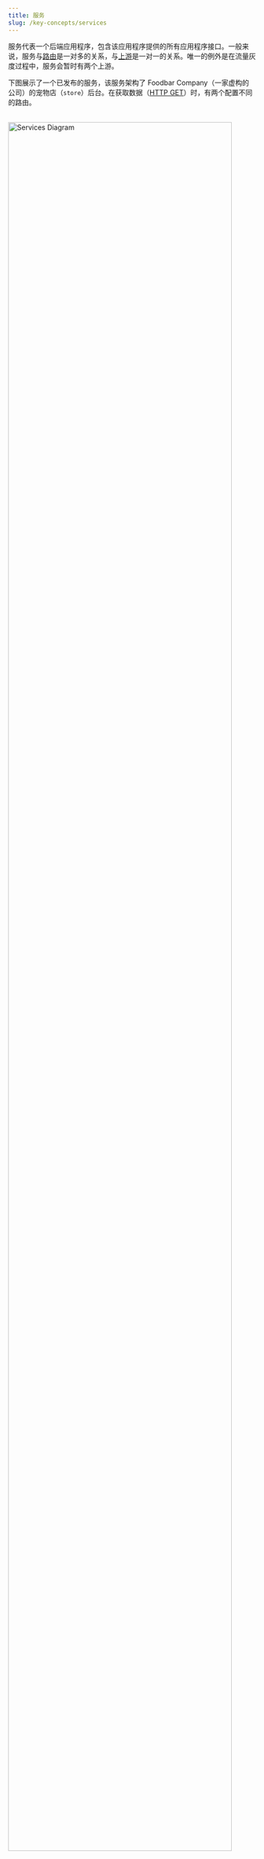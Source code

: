 ```yaml
---
title: 服务
slug: /key-concepts/services
---
```


服务代表一个后端应用程序，包含该应用程序提供的所有应用程序接口。一般来说，服务与[路由](routes.md)是一对多的关系，与[上游](upstreams.md)是一对一的关系。唯一的例外是在流量灰度过程中，服务会暂时有两个上游。

下图展示了一个已发布的服务，该服务架构了 Foodbar Company（一家虚构的公司）的宠物店（`store`）后台。在获取数据（[HTTP GET](https://developer.mozilla.org/en-US/docs/Web/HTTP/Methods/GET)）时，有两个配置不同的路由。

<br />
<div style={{textAlign: 'center'}}>
<img src="https://static.apiseven.com/uploads/2023/08/28/tfuuyRoQ_978a5a1ba0be7a427a8506fb42bb404.png" alt="Services Diagram" width=" 95%" />
</div>
<br /><br />

:::info

对于熟悉 Apache APISIX 的人来说，需要注意的是，API7 企业版中的服务对象与 Apache APISIX 中的服务对象是不同的。

:::

## 将插件应用于服务

请注意，“limit-count” 插件只能在服务对象上配置一次，以管理来自两个路径的传入客户端请求。

## 高可用性

为简单起见，上述示例只将流量导向一个上游节点。不过，你可以根据需要添加更多上游节点，以保持运行顺畅并对用户做出响应，同时避免单点故障。你还可以使用服务发现功能动态获取最新的上游节点。

## 服务状态

一项服务可以有多个版本，每个版本有三种状态：模板、发布或历史。这些状态代表了服务的整个 API 生命周期。对于同一个服务，版本号是相同的。不同网关组的版本号相同，可确保 API 配置相同。

### 模板

模板是初始状态，代表最新的未发布配置草案。模板中的 API 不可访问，也没有特定的版本号。

### 已发布

将模板发布到网关组会创建一个具有唯一版本号的已激活版本。已发布版本包含绑定到网关组的可访问 API，但只能对运行时配置（主机、路径前缀和上游节点）进行编辑。
要更新实时 API，必须发布新版本。模板更改不会影响已发布的版本。

### 历史

发布新版本时，以前的版本会转换为历史版本。请注意，一个服务不能同时在网关组中拥有两个已激活版本，但不同的组可以同时运行不同的版本。

历史版本为问题跟踪提供了对过去配置的可见性，但不可编辑。它们主要用于紧急回滚。

历史版本不包括[运行时配置](#运行时配置)。回滚时会保留当前值。

## 运行时配置

以下配置被归类为运行时配置。这是因为当同一服务版本发布到不同网关组时，它们可能会有不同的值，而且可以在网关组内直接编辑。这些配置并不构成不同的版本。

- 上游节点
- 服务发现
- 服务主机
- 路径前缀

:::info

例如

- 测试环境中的 API URL 是 https://api7-test.ai/v1/pet，节点地址是 127.0.0.1:80。
- 生产环境中的 API URL 是 https://api7.ai/petstore/pet，节点地址是 192.168.0.1:80。

:::
